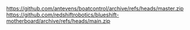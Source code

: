 https://github.com/antevens/boatcontrol/archive/refs/heads/master.zip
https://github.com/redshiftrobotics/blueshift-motherboard/archive/refs/heads/main.zip
